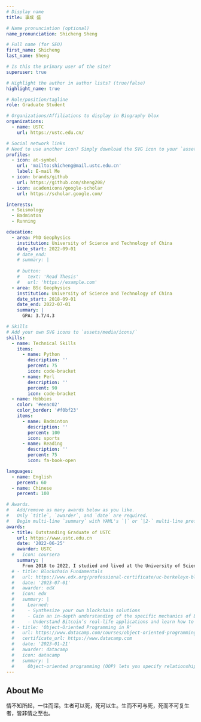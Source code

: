 ```yaml
---
# Display name
title: 事成 盛

# Name pronunciation (optional)
name_pronunciation: Shicheng Sheng

# Full name (for SEO)
first_name: Shicheng
last_name: Sheng

# Is this the primary user of the site?
superuser: true

# Highlight the author in author lists? (true/false)
highlight_name: true

# Role/position/tagline
role: Graduate Student

# Organizations/Affiliations to display in Biography blox
organizations:
  - name: USTC
    url: https://ustc.edu.cn/

# Social network links
# Need to use another icon? Simply download the SVG icon to your `assets/media/icons/` folder.
profiles:
  - icon: at-symbol
    url: 'mailto:shicheng@mail.ustc.edu.cn'
    label: E-mail Me
  - icon: brands/github
    url: https://github.com/sheng208/
  - icon: academicons/google-scholar
    url: https://scholar.google.com/

interests:
  - Seismology
  - Badminton
  - Running

education:
  - area: PhD Geophysics
    institution: University of Science and Technology of China
    date_start: 2022-09-01
    # date_end:
    # summary: |
      
    # button:
    #   text: 'Read Thesis'
    #   url: 'https://example.com'
  - area: BSc Geophysics
    institution: University of Science and Technology of China
    date_start: 2018-09-01
    date_end: 2022-07-01
    summary: |
      GPA: 3.7/4.3

# Skills
# Add your own SVG icons to `assets/media/icons/`
skills:
  - name: Technical Skills
    items:
      - name: Python
        description: ''
        percent: 75
        icon: code-bracket
      - name: Perl
        description: ''
        percent: 90
        icon: code-bracket
  - name: Hobbies
    color: '#eeac02'
    color_border: '#f0bf23'
    items:
      - name: Badminton
        description: ''
        percent: 100
        icon: sports
      - name: Reading
        description: ''
        percent: 75
        icon: fa-book-open

languages:
  - name: English
    percent: 60
  - name: Chinese
    percent: 100

# Awards.
#   Add/remove as many awards below as you like.
#   Only `title`, `awarder`, and `date` are required.
#   Begin multi-line `summary` with YAML's `|` or `|2-` multi-line prefix and indent 2 spaces below.
awards:
  - title: Outstanding Graduate of USTC
    url: https://www.ustc.edu.cn
    date: '2022-06-25'
    awarder: USTC
  #   icon: coursera
    summary: |
      From 2018 to 2022, I studied and lived at the University of Science and Technology of China, where I received systematic training in mathematics and physics. During this time, I formed many valuable friendships, with J. Lu being one of my closest friends. In the end, I was honored to be named an Outstanding Graduate, marking the beginning of my new journey.
  # - title: Blockchain Fundamentals
  #   url: https://www.edx.org/professional-certificate/uc-berkeleyx-blockchain-fundamentals
  #   date: '2023-07-01'
  #   awarder: edX
  #   icon: edx
  #   summary: |
  #     Learned:
  #     - Synthesize your own blockchain solutions
  #     - Gain an in-depth understanding of the specific mechanics of Bitcoin
  #     - Understand Bitcoin’s real-life applications and learn how to attack and destroy Bitcoin, Ethereum, smart contracts and Dapps, and alternatives to Bitcoin’s Proof-of-Work consensus algorithm
  # - title: 'Object-Oriented Programming in R'
  #   url: https://www.datacamp.com/courses/object-oriented-programming-with-s3-and-r6-in-r
  #   certificate_url: https://www.datacamp.com
  #   date: '2023-01-21'
  #   awarder: datacamp
  #   icon: datacamp
  #   summary: |
  #     Object-oriented programming (OOP) lets you specify relationships between functions and the objects that they can act on, helping you manage complexity in your code. This is an intermediate level course, providing an introduction to OOP, using the S3 and R6 systems. S3 is a great day-to-day R programming tool that simplifies some of the functions that you write. R6 is especially useful for industry-specific analyses, working with web APIs, and building GUIs.
---
```


## About Me

情不知所起，一往而深。生者可以死，死可以生。生而不可与死，死而不可复生者，皆非情之至也。
